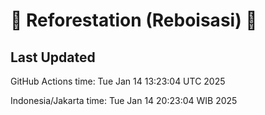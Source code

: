 
# 🌳 Reforestation (Reboisasi) 🌲

## Last Updated

GitHub Actions time: Tue Jan 14 13:23:04 UTC 2025

Indonesia/Jakarta time: Tue Jan 14 20:23:04 WIB 2025
